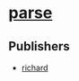 # [parse](https://pypi.org/project/parse)



## Publishers
- [richard](https://pypi.org/user/richard)

